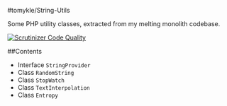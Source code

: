 #tomykle/String-Utils

Some PHP utility classes, extracted from my melting monolith codebase.

[![Scrutinizer Code Quality](https://scrutinizer-ci.com/g/tomkyle/String-Utils/badges/quality-score.png?s=e0e6480f7601e8394691c98461c8218dad568e5d)](https://scrutinizer-ci.com/g/tomkyle/String-Utils/)

##Contents
- Interface `StringProvider`
- Class `RandomString`- Class `StopWatch`- Class `TextInterpolation`
- Class `Entropy`





